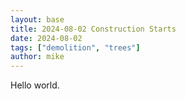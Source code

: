 ```yaml
---
layout: base
title: 2024-08-02 Construction Starts
date: 2024-08-02
tags: ["demolition", "trees"]
author: mike
---
```

Hello world.